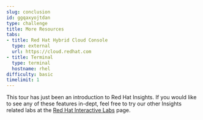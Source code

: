 ```yaml
---
slug: conclusion
id: ggqaxyojtdan
type: challenge
title: More Resources
tabs:
- title: Red Hat Hybrid Cloud Console
  type: external
  url: https://cloud.redhat.com
- title: Terminal
  type: terminal
  hostname: rhel
difficulty: basic
timelimit: 1
---
```

This tour has just been an introduction to Red Hat Insights.  If you would like to see any of these features in-dept, feel free to try our other Insights related labs at the [Red Hat Interactive Labs](https://lab.redhat.com/) page.


